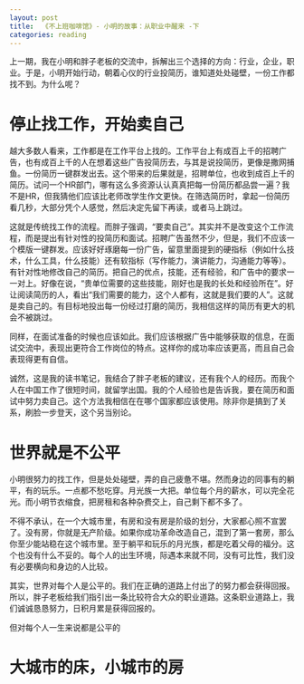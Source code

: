 ```yaml
---
layout: post
title:  《不上班咖啡馆》- 小明的故事：从职业中醒来 -下
categories: reading
---
```


上一期，我在小明和胖子老板的交流中，拆解出三个选择的方向：行业，企业，职业。于是，小明开始行动，朝着心仪的行业投简历，谁知道处处碰壁，一份工作都找不到。为什么呢？ 

# 停止找工作，开始卖自己

越大多数人看来，工作都是在工作平台上找的。工作平台上有成百上千的招聘广告，也有成百上千的人在想着这些广告投简历去，与其是说投简历，更像是撒网捕鱼。一份简历一键群发出去。这个带来的后果就是，招聘单位，也收到成百上千的简历。试问一个HR部门，哪有这么多资源认认真真把每一份简历都品尝一遍？我不是HR，但我猜他们应该比老师改学生作文更快。在筛选简历时，拿起一份简历看几秒，大部分凭个人感觉，然后决定先留下再读，或者马上跳过。

这就是传统找工作的流程。而胖子强调，“要卖自己”。其实并不是改变这个工作流程，而是提出有针对性的投简历和面试。招聘广告虽然不少，但是，我们不应该一个模版一键群发。应该好好琢磨每一份广告，留意里面提到的硬指标（例如什么技术，什么工具，什么技能）还有软指标（写作能力，演讲能力，沟通能力等等）。有针对性地修改自己的简历。把自己的优点，技能，还有经验，和广告中的要求一一对上。好像在说，“贵单位需要的这些技能，刚好也是我的长处和经验所在”。好让阅读简历的人，看出“我们需要的能力，这个人都有，这就是我们要的人”。这就是卖自己的。有目标地投出每一份经过打磨的简历，我相信这样的简历有更大的机会不被跳过。

同样，在面试准备的时候也应该如此。我们应该根据广告中能够获取的信息，在面试交流中，表现出更符合工作岗位的特点。这样你的成功率应该更高，而且自己会表现得更有自信。

诚然，这是我的读书笔记，我结合了胖子老板的建议，还有我个人的经历。而我个人在中国工作了很短时间，就留学出国。我的个人经验也是告诉我，要在简历和面试中努力卖自己。这个方法我相信在在哪个国家都应该使用。除非你是搞到了关系，刷脸一步登天，这个另当别论。


# 世界就是不公平

小明很努力的找工作，但是处处碰壁，弄的自己疲惫不堪。然而身边的同事有的躺平，有的玩乐。一点都不愁吃穿。月光族一大把。单位每个月的薪水，可以完全花光。而小明节衣缩食，把房租和各种杂费交上，自己剩下都不多了。

不得不承认，在一个大城市里，有房和没有房是阶级的划分，大家都心照不宣罢了。没有房，你就是无产阶级。如果你成功革命改造自己，混到了第一套房，那么你至少能站稳在这个城市里。至于躺平和玩乐的月光族，都是吃着父母的福分。这个也没有什么不妥的。每个人的出生环境，际遇本来就不同，没有可比性，我们没有必要横向和身边的人比较。

其实，世界对每个人是公平的。我们在正确的道路上付出了的努力都会获得回报。所以，胖子老板给我们指引出一条比较符合大众的职业道路。这条职业道路上，我们诚诚恳恳努力，日积月累是获得回报的。


但对每个人一生来说都是公平的



# 大城市的床，小城市的房
<!--stackedit_data:
eyJoaXN0b3J5IjpbMTU0NDU2NTE5MywtMTA5NDcwNjEzMF19
-->